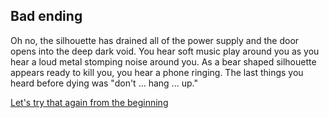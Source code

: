 ## Bad ending

Oh no, the silhouette has drained all of the power supply and the door opens into the deep dark void. You hear soft music play around you as you hear a loud metal stomping noise around you. As a bear shaped silhouette appears ready to kill you, you hear a phone ringing. The last things you heard before dying was "don't ... hang ... up."

[Let's try that again from the beginning](../start-of-your-shift.md/start.md)
